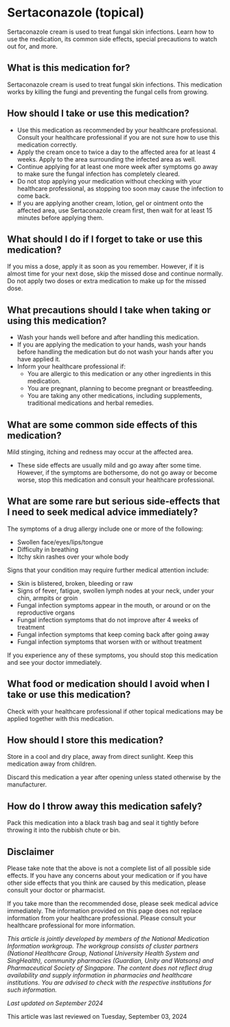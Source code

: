 # Sertaconazole (topical)

Sertaconazole cream is used to treat fungal skin infections. Learn how to use the medication, its common side effects, special precautions to watch out for, and more.

What is this medication for?
----------------------------

Sertaconazole cream is used to treat fungal skin infections. This medication works by killing the fungi and preventing the fungal cells from growing.

How should I take or use this medication?
-----------------------------------------

* Use this medication as recommended by your healthcare professional. Consult your healthcare professional if you are not sure how to use this medication correctly.
* Apply the cream once to twice a day to the affected area for at least 4 weeks. Apply to the area surrounding the infected area as well.
* Continue applying for at least one more week after symptoms go away to make sure the fungal infection has completely cleared.
* Do not stop applying your medication without checking with your healthcare professional, as stopping too soon may cause the infection to come back.
* If you are applying another cream, lotion, gel or ointment onto the affected area, use Sertaconazole cream first, then wait for at least 15 minutes before applying them.

What should I do if I forget to take or use this medication?
------------------------------------------------------------

If you miss a dose, apply it as soon as you remember. However, if it is almost time for your next dose, skip the missed dose and continue normally. Do not apply two doses or extra medication to make up for the missed dose.

What precautions should I take when taking or using this medication?
--------------------------------------------------------------------

* Wash your hands well before and after handling this medication.
* If you are applying the medication to your hands, wash your hands before handling the medication but do not wash your hands after you have applied it.
* Inform your healthcare professional if:
  + You are allergic to this medication or any other ingredients in this medication.
  + You are pregnant, planning to become pregnant or breastfeeding.
  + You are taking any other medications, including supplements, traditional medications and herbal remedies.

What are some common side effects of this medication?
-----------------------------------------------------

Mild stinging, itching and redness may occur at the affected area. 

* These side effects are usually mild and go away after some time. However, if the symptoms are bothersome, do not go away or become worse, stop this medication and consult your healthcare professional.

What are some rare but serious side-effects that I need to seek medical advice immediately?
-------------------------------------------------------------------------------------------

The symptoms of a drug allergy include one or more of the following:

* Swollen face/eyes/lips/tongue
* Difficulty in breathing
* Itchy skin rashes over your whole body

Signs that your condition may require further medical attention include:

* Skin is blistered, broken, bleeding or raw
* Signs of fever, fatigue, swollen lymph nodes at your neck, under your chin, armpits or groin
* Fungal infection symptoms appear in the mouth, or around or on the reproductive organs
* Fungal infection symptoms that do not improve after 4 weeks of treatment
* Fungal infection symptoms that keep coming back after going away
* Fungal infection symptoms that worsen with or without treatment

If you experience any of these symptoms, you should stop this medication and see your doctor immediately.

What food or medication should I avoid when I take or use this medication?
--------------------------------------------------------------------------

Check with your healthcare professional if other topical medications may be applied together with this medication.

How should I store this medication?
-----------------------------------

Store in a cool and dry place, away from direct sunlight. Keep this medication away from children.

Discard this medication a year after opening unless stated otherwise by the manufacturer.

How do I throw away this medication safely?
-------------------------------------------

Pack this medication into a black trash bag and seal it tightly before throwing it into the rubbish chute or bin.

Disclaimer
----------

Please take note that the above is not a complete list of all possible side effects. If you have any concerns about your medication or if you have other side effects that you think are caused by this medication, please consult your doctor or pharmacist.

If you take more than the recommended dose, please seek medical advice immediately. The information provided on this page does not replace information from your healthcare professional. Please consult your healthcare professional for more information.

*This article is jointly developed by members of the National Medication Information workgroup. The workgroup consists of cluster partners (National Healthcare Group, National University Health System and SingHealth), community pharmacies (Guardian, Unity and Watsons) and Pharmaceutical Society of Singapore. The content does not reflect drug availability and supply information in pharmacies and healthcare institutions. You are advised to check with the respective institutions for such information.*

*Last updated on September 2024*

This article was last reviewed on
Tuesday, September 03, 2024